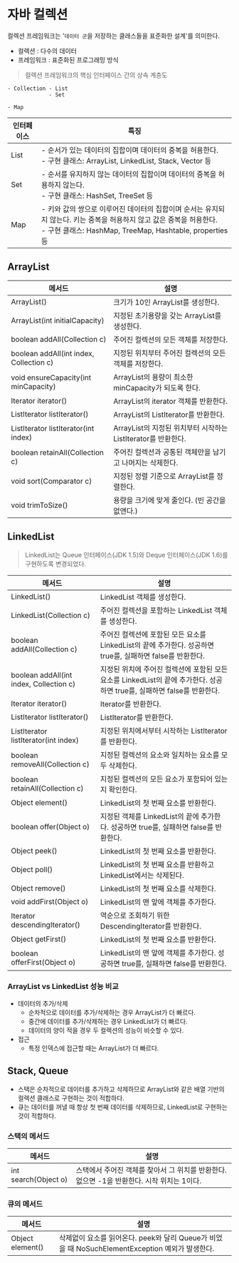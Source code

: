 # 자바 컬렉션

컬렉션 프레임워크는 '`데이터 군`을 저장하는 클래스들을 표준화한 설계'를 의미한다.

- 컬렉션 : 다수의 데이터
- 프레임워크 : 표준화된 프로그래밍 방식

> 컬렉션 프레임워크의 핵심 인터페이스 간의 상속 계층도

```text
- Collection - List
             - Set

- Map
```

| 인터페이스 | 특징                                                                                                                                                                                 |
| ---------- | ------------------------------------------------------------------------------------------------------------------------------------------------------------------------------------ |
| List       | - 순서가 있는 데이터의 집합이며 데이터의 중복을 허용한다. <br> - 구현 클래스: ArrayList, LinkedList, Stack, Vector 등                                                                |
| Set        | - 순서를 유지하지 않는 데이터의 집합이며 데이터의 중복을 허용하지 않는다. <br> - 구현 클래스: HashSet, TreeSet 등                                                                    |
| Map        | - 키와 값의 쌍으로 이루어진 데이터의 집합이며 순서는 유지되지 않는다. 키는 중복을 허용하지 않고 값은 중복을 허용한다. <br> - 구현 클래스: HashMap, TreeMap, Hashtable, properties 등 |

## ArrayList

| 메서드                                  | 설명                                                          |
| --------------------------------------- | ------------------------------------------------------------- |
| ArrayList()                             | 크기가 10인 ArrayList를 생성한다.                             |
| ArrayList(int initialCapacity)          | 지정된 초기용량을 갖는 ArrayList를 생성한다.                  |
| boolean addAll(Collection c)            | 주어진 컬렉션의 모든 객체를 저장한다.                         |
| boolean addAll(int index, Collection c) | 지정된 위치부터 주어진 컬렉션의 모든 객체를 저장한다.         |
| void ensureCapacity(int minCapacity)    | ArrayList의 용량이 최소한 minCapacity가 되도록 한다.          |
| Iterator iterator()                     | ArrayList의 iterator 객체를 반환한다.                         |
| ListIterator listIterator()             | ArrayList의 ListIterator를 반환한다.                          |
| ListIterator listIterator(int index)    | ArrayList의 지정된 위치부터 시작하는 ListIterator를 반환한다. |
| boolean retainAll(Collection c)         | 주어진 컬렉션과 공통된 객체만을 남기고 나머지는 삭제한다.     |
| void sort(Comparator c)                 | 지정된 정렬 기준으로 ArrayList를 정렬한다.                    |
| void trimToSize()                       | 용량을 크기에 맞게 줄인다. (빈 공간을 없앤다.)                |

## LinkedList

> LinkedList는 Queue 인터페이스(JDK 1.5)와 Deque 인터페이스(JDK 1.6)를 구현하도록 변경되었다.

| 메서드                                  | 설명                                                                                                                     |
| --------------------------------------- | ------------------------------------------------------------------------------------------------------------------------ |
| LinkedList()                            | LinkedList 객체를 생성한다.                                                                                              |
| LinkedList(Collection c)                | 주어진 컬렉션을 포함하는 LinkedList 객체를 생성한다.                                                                     |
| boolean addAll(Collection c)            | 주어진 컬렉션에 포함된 모든 요소를 LinkedList의 끝에 추가한다. 성공하면 true를, 실패하면 false를 반환한다.               |
| boolean addAll(int index, Collection c) | 지정된 위치에 주어진 컬렉션에 포함된 모든 요소를 LinkedList의 끝에 추가한다. 성공하면 true를, 실패하면 false를 반환한다. |
| Iterator iterator()                     | Iterator를 반환한다.                                                                                                     |
| ListIterator listIterator()             | ListIterator를 반환한다.                                                                                                 |
| ListIterator listIterator(int index)    | 지정된 위치에서부터 시작하는 ListIterator를 반환한다.                                                                    |
| boolean removeAll(Collection c)         | 지정된 컬렉션의 요소와 일치하는 요소를 모두 삭제한다.                                                                    |
| boolean retainAll(Collection c)         | 지정된 컬렉션의 모든 요소가 포함되어 있는지 확인한다.                                                                    |
| Object element()                        | LinkedList의 첫 번째 요소를 반환한다.                                                                                    |
| boolean offer(Object o)                 | 지정된 객체를 LinkedList의 끝에 추가한다. 성공하면 true를, 실패하면 false를 반환한다.                                    |
| Object peek()                           | LinkedList의 첫 번째 요소를 반환한다.                                                                                    |
| Object poll()                           | LinkedList의 첫 번째 요소를 반환하고 LinkedList에서는 삭제된다.                                                          |
| Object remove()                         | LinkedList의 첫 번째 요소를 삭제한다.                                                                                    |
| void addFirst(Object o)                 | LinkedList의 맨 앞에 객체를 추가한다.                                                                                    |
| Iterator descendingIterator()           | 역순으로 조회하기 위한 DescendingIterator를 반환한다.                                                                    |
| Object getFirst()                       | LinkedList의 첫 번째 요소를 반환한다.                                                                                    |
| boolean offerFirst(Object o)            | LinkedList의 맨 앞에 객체를 추가한다. 성공하면 true를, 실패하면 false를 반환한다.                                        |

### ArrayList vs LinkedList 성능 비교

- 데이터의 추가/삭제
  - 순차적으로 데이터를 추가/삭제하는 경우 ArrayList가 더 빠르다.
  - 중간에 데이터를 추가/삭제하는 경우 LinkedList가 더 빠르다.
  - 데이터의 양이 적을 경우 두 컬렉션의 성능이 비슷할 수 있다.
- 접근
  - 특정 인덱스에 접근할 때는 ArrayList가 더 빠르다.

## Stack, Queue

- 스택은 순차적으로 데이터를 추가하고 삭제하므로 ArrayList와 같은 배열 기반의 컬렉션 클래스로 구현하는 것이 적합하다.
- 큐는 데이터를 꺼낼 때 항상 첫 번째 데이터를 삭제하므로, LinkedList로 구현하는 것이 적합하다.

### 스택의 메서드

| 메서드               | 설명                                                                                       |
| -------------------- | ------------------------------------------------------------------------------------------ |
| int search(Object o) | 스택에서 주어진 객체를 찾아서 그 위치를 반환한다. 없으면 -1을 반환한다. 시작 위치는 1이다. |

### 큐의 메서드

| 메서드           | 설명                                                                                            |
| ---------------- | ----------------------------------------------------------------------------------------------- |
| Object element() | 삭제없이 요소를 읽어온다. peek와 달리 Queue가 비었을 때 NoSuchElementException 예외가 발생한다. |
